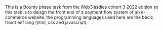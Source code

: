 This is a Bounty phase task from the Web3lasdies cohort 3 2022 edition
so this task is to deisgn the front end of a payment flow system of an e-commerce website.
the programming languages used here are the  bacic fromt enf lang (html, css and javascript).
